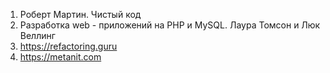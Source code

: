 1. Роберт Мартин. Чистый код
2. Разработка web - приложений на РНР и MySQL. Лаура Томсон и Люк Веллинг
3. https://refactoring.guru
4. https://metanit.com